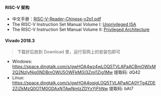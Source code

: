 #### RISC-V 架构

- 中文手册：[RISC-V-Reader-Chinese-v2p1.pdf](ref/RISC-V-Reader-Chinese-v2p1.pdf)
- The RISC-V Instruction Set Manual Volume I: [Unprivileged ISA](ref/riscv-spec.pdf)
- The RISC-V Instruction Set Manual Volume II: [Privileged Architecture](ref/riscv-privileged-20211203.pdf)

#### Vivado 2018.3

> 下载好后放到 Download 里，运行官网上的安装包即可

- Windows: https://space.dingtalk.com/s/gwHOA4wz4wLOQ5TVLAPaACBmOWIxM2Q2NzIyNjg0NDBmOWU5OWFkMGI3ZmI1Zjg1Mw  提取码: dQ42
- Linux: https://space.dingtalk.com/s/gwHOA4oqjgLOQ5TVLAPaACA0YTg4ZDE2ZjZkMzQ0OTM0ODAxNTAwNmIzZDYxYjFhNw  提取码: bAt7
